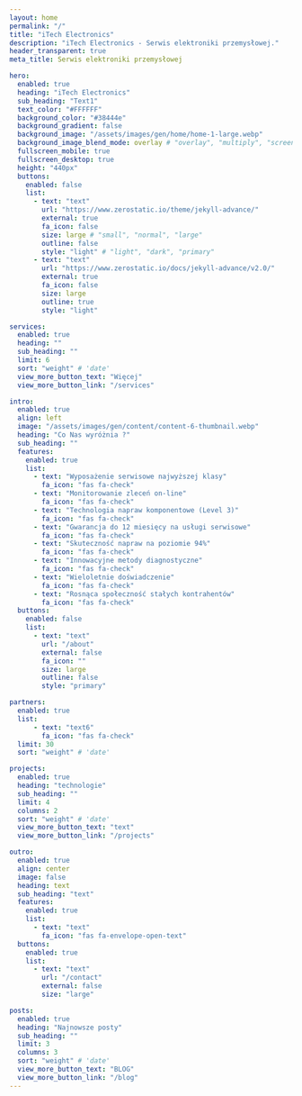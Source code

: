 ```yaml
---
layout: home
permalink: "/"
title: "iTech Electronics"
description: "iTech Electronics - Serwis elektroniki przemysłowej."
header_transparent: true
meta_title: Serwis elektroniki przemysłowej

hero:
  enabled: true
  heading: "iTech Electronics"
  sub_heading: "Text1"
  text_color: "#FFFFFF"
  background_color: "#38444e"
  background_gradient: false
  background_image: "/assets/images/gen/home/home-1-large.webp"
  background_image_blend_mode: overlay # "overlay", "multiply", "screen"
  fullscreen_mobile: true
  fullscreen_desktop: true
  height: "440px"
  buttons:
    enabled: false
    list:
      - text: "text"
        url: "https://www.zerostatic.io/theme/jekyll-advance/"
        external: true
        fa_icon: false
        size: large # "small", "normal", "large"
        outline: false
        style: "light" # "light", "dark", "primary"
      - text: "text"
        url: "https://www.zerostatic.io/docs/jekyll-advance/v2.0/"
        external: true
        fa_icon: false
        size: large
        outline: true
        style: "light"

services:
  enabled: true
  heading: ""
  sub_heading: ""
  limit: 6
  sort: "weight" # 'date'
  view_more_button_text: "Więcej"
  view_more_button_link: "/services"

intro:
  enabled: true
  align: left
  image: "/assets/images/gen/content/content-6-thumbnail.webp"
  heading: "Co Nas wyróżnia ?"
  sub_heading: ""
  features:
    enabled: true
    list:
      - text: "Wyposażenie serwisowe najwyższej klasy"
        fa_icon: "fas fa-check"
      - text: "Monitorowanie zleceń on-line"
        fa_icon: "fas fa-check"
      - text: "Technologia napraw komponentowe (Level 3)"
        fa_icon: "fas fa-check"
      - text: "Gwarancja do 12 miesięcy na usługi serwisowe"
        fa_icon: "fas fa-check"
      - text: "Skuteczność napraw na poziomie 94%"
        fa_icon: "fas fa-check"
      - text: "Innowacyjne metody diagnostyczne"
        fa_icon: "fas fa-check"
      - text: "Wieloletnie doświadczenie"
        fa_icon: "fas fa-check"
      - text: "Rosnąca społeczność stałych kontrahentów"
        fa_icon: "fas fa-check"
  buttons:
    enabled: false
    list:
      - text: "text"
        url: "/about"
        external: false
        fa_icon: ""
        size: large
        outline: false
        style: "primary"

partners:
  enabled: true
  list:
      - text: "text6"
        fa_icon: "fas fa-check"
  limit: 30
  sort: "weight" # 'date'

projects:
  enabled: true
  heading: "technologie"
  sub_heading: ""
  limit: 4
  columns: 2
  sort: "weight" # 'date'
  view_more_button_text: "text"
  view_more_button_link: "/projects"

outro:
  enabled: true
  align: center
  image: false
  heading: text
  sub_heading: "text"
  features:
    enabled: true
    list:
      - text: "text"
        fa_icon: "fas fa-envelope-open-text"
  buttons:
    enabled: true
    list:
      - text: "text"
        url: "/contact"
        external: false
        size: "large"

posts:
  enabled: true
  heading: "Najnowsze posty"
  sub_heading: ""
  limit: 3
  columns: 3
  sort: "weight" # 'date'
  view_more_button_text: "BLOG"
  view_more_button_link: "/blog"
---
```

